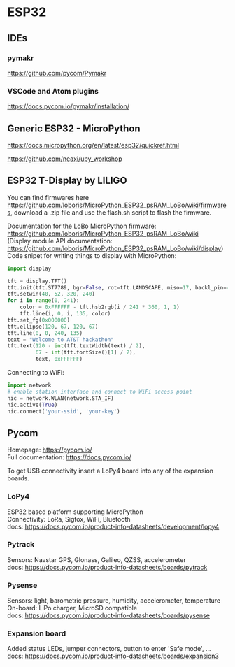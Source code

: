 # ESP32

## IDEs

### pymakr

<https://github.com/pycom/Pymakr>

### VSCode and Atom plugins

<https://docs.pycom.io/pymakr/installation/>

## Generic ESP32 - MicroPython

<https://docs.micropython.org/en/latest/esp32/quickref.html>

<https://github.com/neaxi/upy_workshop>

## ESP32 T-Display by LILIGO

You can find firmwares here <https://github.com/loboris/MicroPython_ESP32_psRAM_LoBo/wiki/firmwares>, download a .zip file and use the flash.sh script to flash the firmware.

Documentation for the LoBo MicroPython firmware: <https://github.com/loboris/MicroPython_ESP32_psRAM_LoBo/wiki>  
(Display module API documentation: <https://github.com/loboris/MicroPython_ESP32_psRAM_LoBo/wiki/display>)  
Code snipet for writing things to display with MicroPython:

```py
import display

tft = display.TFT() 
tft.init(tft.ST7789, bgr=False, rot=tft.LANDSCAPE, miso=17, backl_pin=4, backl_on=1, mosi=19, clk=18, cs=5, dc=16)
tft.setwin(40, 52, 320, 240)
for i in range(0, 241):
    color = 0xFFFFFF - tft.hsb2rgb(i / 241 * 360, 1, 1)
    tft.line(i, 0, i, 135, color)
tft.set_fg(0x000000)
tft.ellipse(120, 67, 120, 67)
tft.line(0, 0, 240, 135)
text = "Welcome to AT&T hackathon"
tft.text(120 - int(tft.textWidth(text) / 2),
         67 - int(tft.fontSize()[1] / 2),
         text, 0xFFFFFF)
```

Connecting to WiFi:

```py
import network
# enable station interface and connect to WiFi access point
nic = network.WLAN(network.STA_IF)
nic.active(True)
nic.connect('your-ssid', 'your-key')
```

## Pycom

Homepage: https://pycom.io/ \
Full documentation: https://docs.pycom.io/

To get USB connectivity insert a LoPy4 board into any of the expansion boards.  

### LoPy4

ESP32 based platform supporting MicroPython\
Connectivity: LoRa, Sigfox, WiFi, Bluetooth\
docs: https://docs.pycom.io/product-info-datasheets/development/lopy4

### Pytrack

Sensors: Navstar GPS, Glonass, Galileo, QZSS, accelerometer\
docs: https://docs.pycom.io/product-info-datasheets/boards/pytrack

### Pysense

Sensors: light, barometric pressure, humidity, accelerometer, temperature\
On-board: LiPo charger, MicroSD compatible\
docs: https://docs.pycom.io/product-info-datasheets/boards/pysense

### Expansion board

Added status LEDs, jumper connectors, button to enter 'Safe mode', ...\
docs: https://docs.pycom.io/product-info-datasheets/boards/expansion3

